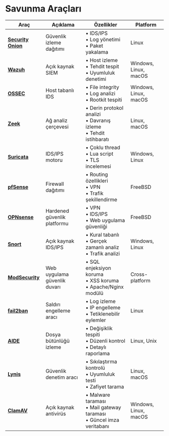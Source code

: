 # Savunma Araçları

| Araç | Açıklama | Özellikler | Platform |
|------|----------|------------|----------|
| [**Security Onion**](https://securityonionsolutions.com/) | Güvenlik izleme dağıtımı | • IDS/IPS<br>• Log yönetimi<br>• Paket yakalama | Linux |
| [**Wazuh**](https://wazuh.com/) | Açık kaynak SIEM | • Host izleme<br>• Tehdit tespit<br>• Uyumluluk denetimi | Windows, Linux, macOS |
| [**OSSEC**](https://www.ossec.net/) | Host tabanlı IDS | • File integrity<br>• Log analizi<br>• Rootkit tespiti | Windows, Linux, macOS |
| [**Zeek**](https://zeek.org/) | Ağ analiz çerçevesi | • Derin protokol analizi<br>• Davranış izleme<br>• Tehdit istihbaratı | Linux, macOS |
| [**Suricata**](https://suricata-ids.org/) | IDS/IPS motoru | • Çoklu thread<br>• Lua script<br>• TLS incelemesi | Windows, Linux |
| [**pfSense**](https://www.pfsense.org/) | Firewall dağıtımı | • Routing özellikleri<br>• VPN<br>• Trafik şekillendirme | FreeBSD |
| [**OPNsense**](https://opnsense.org/) | Hardened güvenlik platformu | • VPN<br>• IDS/IPS<br>• Web uygulama güvenliği | FreeBSD |
| [**Snort**](https://www.snort.org/) | Açık kaynak IDS/IPS | • Kural tabanlı<br>• Gerçek zamanlı analiz<br>• Trafik analizi | Windows, Linux |
| [**ModSecurity**](https://modsecurity.org/) | Web uygulama güvenlik duvarı | • SQL enjeksiyon koruma<br>• XSS koruma<br>• Apache/Nginx modülü | Cross-platform |
| [**fail2ban**](https://www.fail2ban.org/) | Saldırı engelleme aracı | • Log izleme<br>• IP engelleme<br>• Tetiklenebilir eylemler | Linux |
| [**AIDE**](https://aide.github.io/) | Dosya bütünlüğü izleme | • Değişiklik tespiti<br>• Düzenli kontrol<br>• Detaylı raporlama | Linux, Unix |
| [**Lynis**](https://cisofy.com/lynis/) | Güvenlik denetim aracı | • Sıkılaştırma kontrolü<br>• Uyumluluk testi<br>• Zafiyet tarama | Linux, macOS |
| [**ClamAV**](https://www.clamav.net/) | Açık kaynak antivirüs | • Malware taraması<br>• Mail gateway taraması<br>• Güncel imza veritabanı | Windows, Linux, macOS |

